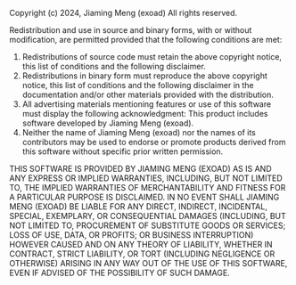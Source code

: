 Copyright (c) 2024, Jiaming Meng (exoad) All rights reserved.

Redistribution and use in source and binary forms, with or without
modification, are permitted provided that the following conditions are met:
   1. Redistributions of source code must retain the above copyright notice,
      this list of conditions and the following disclaimer.
   2. Redistributions in binary form must reproduce the above copyright
      notice, this list of conditions and the following disclaimer in
      the documentation and/or other materials provided with the
      distribution.
   3. All advertising materials mentioning features or use of this software
      must display the following acknowledgment: This product includes
      software developed by Jiaming Meng (exoad).
   4. Neither the name of Jiaming Meng (exoad) nor the names of its
      contributors may be used to endorse or promote products derived
      from this software without specific prior written permission.

THIS SOFTWARE IS PROVIDED BY JIAMING MENG (EXOAD) AS IS AND ANY EXPRESS OR IMPLIED
WARRANTIES, INCLUDING, BUT NOT LIMITED TO, THE IMPLIED WARRANTIES OF MERCHANTABILITY
AND FITNESS FOR A PARTICULAR PURPOSE IS DISCLAIMED. IN NO EVENT SHALL
JIAMING MENG (EXOAD) BE LIABLE FOR ANY DIRECT, INDIRECT, INCIDENTAL, SPECIAL, EXEMPLARY,
OR CONSEQUENTIAL DAMAGES (INCLUDING, BUT NOT LIMITED TO, PROCUREMENT OF SUBSTITUTE
GOODS OR SERVICES; LOSS OF USE, DATA, OR PROFITS; OR BUSINESS INTERRUPTION) HOWEVER
CAUSED AND ON ANY THEORY OF LIABILITY, WHETHER IN CONTRACT, STRICT LIABILITY, OR TORT
(INCLUDING NEGLIGENCE OR OTHERWISE) ARISING IN ANY WAY OUT OF THE USE OF THIS SOFTWARE,
EVEN IF ADVISED OF THE POSSIBILITY OF SUCH DAMAGE.
